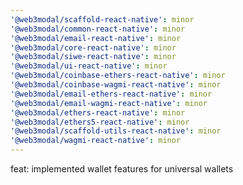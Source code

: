 ```yaml
---
'@web3modal/scaffold-react-native': minor
'@web3modal/common-react-native': minor
'@web3modal/email-react-native': minor
'@web3modal/core-react-native': minor
'@web3modal/siwe-react-native': minor
'@web3modal/ui-react-native': minor
'@web3modal/coinbase-ethers-react-native': minor
'@web3modal/coinbase-wagmi-react-native': minor
'@web3modal/email-ethers-react-native': minor
'@web3modal/email-wagmi-react-native': minor
'@web3modal/ethers-react-native': minor
'@web3modal/ethers5-react-native': minor
'@web3modal/scaffold-utils-react-native': minor
'@web3modal/wagmi-react-native': minor
---
```


feat: implemented wallet features for universal wallets
